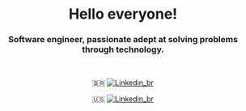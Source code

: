 <h1 align="center"> Hello everyone! </h1>
<h3 align="center"> Software engineer, passionate adept at solving problems through technology. </h3>
<br>

<!-- Contatos -->

<div align="center">
  
🇧🇷 [![Linkedin_br](https://img.shields.io/badge/LinkedIn-0077B5?style=for-the-badge&logo=linkedin&logoColor=white)]([https://www.linkedin.com/in/bernardonacif](https://www.linkedin.com/in/leandro-citro-600bab32/))


🇺🇸 [![Linkedin_br](https://img.shields.io/badge/LinkedIn-0077B5?style=for-the-badge&logo=linkedin&logoColor=white)](https://www.linkedin.com/in/bernardonacif/?locale=en_US)
